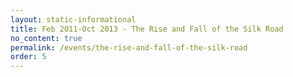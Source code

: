 ```yaml
---
layout: static-informational
title: Feb 2011-Oct 2013 - The Rise and Fall of the Silk Road
no_content: true
permalink: /events/the-rise-and-fall-of-the-silk-road
order: 5
---
```

